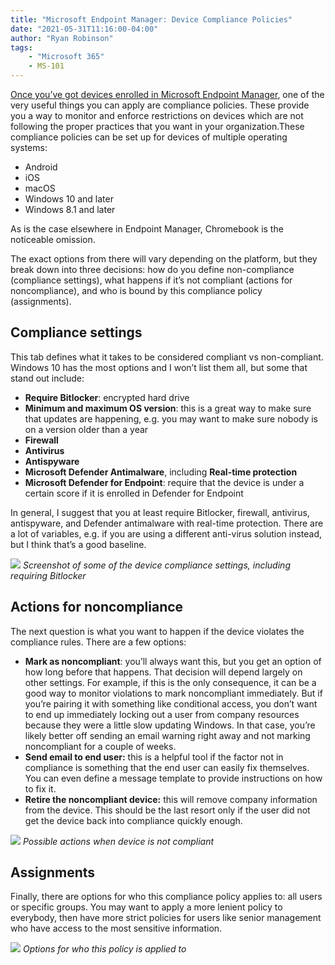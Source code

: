 ```yaml
---
title: "Microsoft Endpoint Manager: Device Compliance Policies"
date: "2021-05-31T11:16:00-04:00"
author: "Ryan Robinson"
tags:
    - "Microsoft 365"
    - MS-101
---
```


[Once you’ve got devices enrolled in Microsoft Endpoint Manager](/posts/2021/enrolling-devices-endpoint-manager/), one of the very useful things you can apply are compliance policies. These provide you a way to monitor and enforce restrictions on devices which are not following the proper practices that you want in your organization.These compliance policies can be set up for devices of multiple operating systems:

- Android
- iOS
- macOS
- Windows 10 and later
- Windows 8.1 and later

As is the case elsewhere in Endpoint Manager, Chromebook is the noticeable omission.

The exact options from there will vary depending on the platform, but they break down into three decisions: how do you define non-compliance (compliance settings), what happens if it’s not compliant (actions for noncompliance), and who is bound by this compliance policy (assignments).

## Compliance settings

This tab defines what it takes to be considered compliant vs non-compliant. Windows 10 has the most options and I won’t list them all, but some that stand out include:

- **Require Bitlocker**: encrypted hard drive
- **Minimum and maximum OS version**: this is a great way to make sure that updates are happening, e.g. you may want to make sure nobody is on a version older than a year
- **Firewall**
- **Antivirus**
- **Antispyware**
- **Microsoft Defender Antimalware**, including **Real-time protection**
- **Microsoft Defender for Endpoint**: require that the device is under a certain score if it is enrolled in Defender for Endpoint

In general, I suggest that you at least require Bitlocker, firewall, antivirus, antispyware, and Defender antimalware with real-time protection. There are a lot of variables, e.g. if you are using a different anti-virus solution instead, but I think that’s a good baseline.

![](/assets/img/2021/05/Device-Compliance-Settings.png)
_Screenshot of some of the device compliance settings, including requiring Bitlocker_

## Actions for noncompliance

The next question is what you want to happen if the device violates the compliance rules. There are a few options:

- **Mark as noncompliant**: you’ll always want this, but you get an option of how long before that happens. That decision will depend largely on other settings. For example, if this is the only consequence, it can be a good way to monitor violations to mark noncompliant immediately. But if you’re pairing it with something like conditional access, you don’t want to end up immediately locking out a user from company resources because they were a little slow updating Windows. In that case, you’re likely better off sending an email warning right away and not marking noncompliant for a couple of weeks.
- **Send email to end user:** this is a helpful tool if the factor not in compliance is something that the end user can easily fix themselves. You can even define a message template to provide instructions on how to fix it.
- **Retire the noncompliant device:** this will remove company information from the device. This should be the last resort only if the user did not get the device back into compliance quickly enough.

![](/assets/img/2021/05/Device-Compliance-Actions.png)
_Possible actions when device is not compliant_

## Assignments

Finally, there are options for who this compliance policy applies to: all users or specific groups. You may want to apply a more lenient policy to everybody, then have more strict policies for users like senior management who have access to the most sensitive information.

![](/assets/img/2021/05/Device-Compliance-Assignments.png)
_Options for who this policy is applied to_
